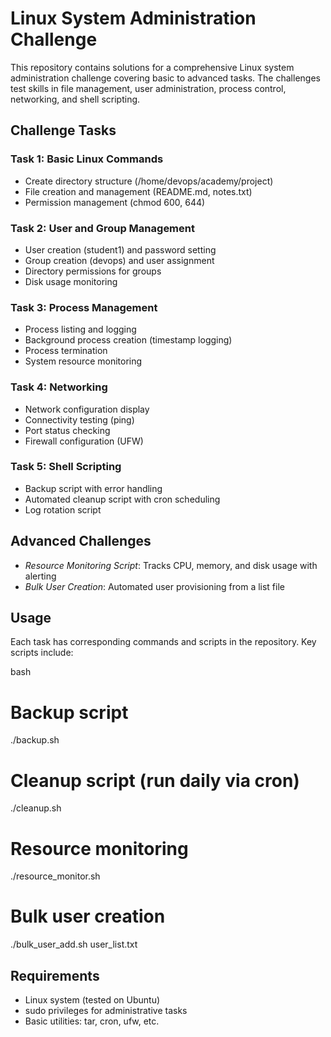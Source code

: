 # Linux System Administration Challenge

This repository contains solutions for a comprehensive Linux system administration challenge covering basic to advanced tasks. The challenges test skills in file management, user administration, process control, networking, and shell scripting.

## Challenge Tasks

### Task 1: Basic Linux Commands
- Create directory structure (/home/devops/academy/project)
- File creation and management (README.md, notes.txt)
- Permission management (chmod 600, 644)

### Task 2: User and Group Management
- User creation (student1) and password setting
- Group creation (devops) and user assignment
- Directory permissions for groups
- Disk usage monitoring

### Task 3: Process Management
- Process listing and logging
- Background process creation (timestamp logging)
- Process termination
- System resource monitoring

### Task 4: Networking
- Network configuration display
- Connectivity testing (ping)
- Port status checking
- Firewall configuration (UFW)

### Task 5: Shell Scripting
- Backup script with error handling
- Automated cleanup script with cron scheduling
- Log rotation script

## Advanced Challenges
- *Resource Monitoring Script*: Tracks CPU, memory, and disk usage with alerting
- *Bulk User Creation*: Automated user provisioning from a list file

## Usage

Each task has corresponding commands and scripts in the repository. Key scripts include:

bash
# Backup script
./backup.sh

# Cleanup script (run daily via cron)
./cleanup.sh

# Resource monitoring
./resource_monitor.sh

# Bulk user creation
./bulk_user_add.sh user_list.txt


## Requirements

- Linux system (tested on Ubuntu)
- sudo privileges for administrative tasks
- Basic utilities: tar, cron, ufw, etc.
